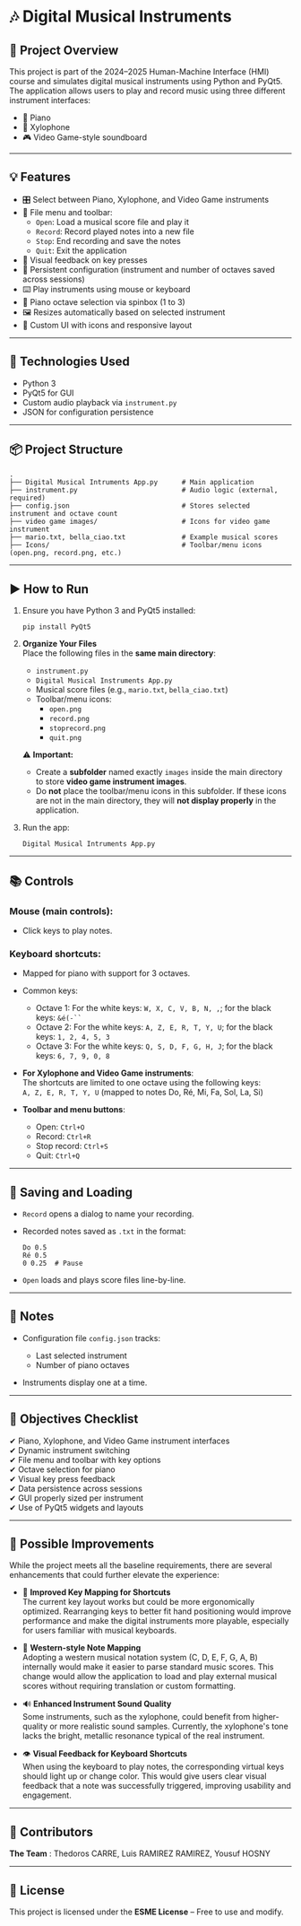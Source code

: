 # 🎶 Digital Musical Instruments

## 📁 Project Overview

This project is part of the 2024–2025 Human-Machine Interface (HMI) course and simulates digital musical instruments using Python and PyQt5. The application allows users to play and record music using three different instrument interfaces:

- 🎹 Piano
- 🎼 Xylophone
- 🎮 Video Game-style soundboard

---

## 💡 Features

- 🎛️ Select between Piano, Xylophone, and Video Game instruments
- 📂 File menu and toolbar:
  - `Open`: Load a musical score file and play it
  - `Record`: Record played notes into a new file
  - `Stop`: End recording and save the notes
  - `Quit`: Exit the application
- 🧩 Visual feedback on key presses
- 🔄 Persistent configuration (instrument and number of octaves saved across sessions)
- ⌨️ Play instruments using mouse or keyboard
- 🧰 Piano octave selection via spinbox (1 to 3)
- 🖼️ Resizes automatically based on selected instrument
- 🎨 Custom UI with icons and responsive layout

---

## 🧱 Technologies Used

- Python 3
- PyQt5 for GUI
- Custom audio playback via `instrument.py`
- JSON for configuration persistence

---

## 📦 Project Structure

```
.
├── Digital Musical Intruments App.py      # Main application
├── instrument.py                          # Audio logic (external, required)
├── config.json                            # Stores selected instrument and octave count
├── video game images/                     # Icons for video game instrument
├── mario.txt, bella_ciao.txt              # Example musical scores
├── Icons/                                 # Toolbar/menu icons (open.png, record.png, etc.)
```

---

## ▶️ How to Run

1. Ensure you have Python 3 and PyQt5 installed:
   ```
   pip install PyQt5
   ```

2. **Organize Your Files**  
   Place the following files in the **same main directory**:
   - `instrument.py`
   - `Digital Musical Instruments App.py`
   - Musical score files (e.g., `mario.txt`, `bella_ciao.txt`)
   - Toolbar/menu icons:  
     - `open.png`  
     - `record.png`  
     - `stoprecord.png`  
     - `quit.png`

   ⚠️ **Important:**  
   - Create a **subfolder** named exactly `images` inside the main directory to store **video game instrument images**.
   - Do **not** place the toolbar/menu icons in this subfolder. If these icons are not in the main directory, they will **not display properly** in the application.
   
3. Run the app:
   ```
   Digital Musical Intruments App.py
   ```

---

## 📚 Controls

### Mouse (main controls):
- Click keys to play notes.

### Keyboard shortcuts:
- Mapped for piano with support for 3 octaves.
- Common keys:
  - Octave 1: For the white keys: `W, X, C, V, B, N, ,`; for the black keys: `&é(-`` `
  - Octave 2: For the white keys: `A, Z, E, R, T, Y, U`; for the black keys: `1, 2, 4, 5, 3`
  - Octave 3: For the white keys: `Q, S, D, F, G, H, J`; for the black keys: `6, 7, 9, 0, 8`

- **For Xylophone and Video Game instruments**:  
  The shortcuts are limited to one octave using the following keys:  
  `A, Z, E, R, T, Y, U` (mapped to notes Do, Ré, Mi, Fa, Sol, La, Si)

- **Toolbar and menu buttons**:
  - Open: `Ctrl+O`
  - Record: `Ctrl+R`
  - Stop record: `Ctrl+S`
  - Quit: `Ctrl+Q`
  
---

## 💾 Saving and Loading

- `Record` opens a dialog to name your recording.
- Recorded notes saved as `.txt` in the format:
  ```
  Do 0.5
  Ré 0.5
  0 0.25  # Pause
  ```

- `Open` loads and plays score files line-by-line.

---

## 📝 Notes

- Configuration file `config.json` tracks:
  - Last selected instrument
  - Number of piano octaves

- Instruments display one at a time.

---

## 🎯 Objectives Checklist

✔ Piano, Xylophone, and Video Game instrument interfaces  
✔ Dynamic instrument switching  
✔ File menu and toolbar with key options  
✔ Octave selection for piano  
✔ Visual key press feedback  
✔ Data persistence across sessions  
✔ GUI properly sized per instrument  
✔ Use of PyQt5 widgets and layouts

---

## 🔧 Possible Improvements

While the project meets all the baseline requirements, there are several enhancements that could further elevate the experience:

- 🎹 **Improved Key Mapping for Shortcuts**  
  The current key layout works but could be more ergonomically optimized. Rearranging keys to better fit hand positioning would improve performance and make the digital instruments more playable, especially for users familiar with musical keyboards.

- 🎼 **Western-style Note Mapping**  
  Adopting a western musical notation system (C, D, E, F, G, A, B) internally would make it easier to parse standard music scores. This change would allow the application to load and play external musical scores without requiring translation or custom formatting.

- 🔊 **Enhanced Instrument Sound Quality**  
  Some instruments, such as the xylophone, could benefit from higher-quality or more realistic sound samples. Currently, the xylophone's tone lacks the bright, metallic resonance typical of the real instrument.

- 👁️ **Visual Feedback for Keyboard Shortcuts**  
  When using the keyboard to play notes, the corresponding virtual keys should light up or change color. This would give users clear visual feedback that a note was successfully triggered, improving usability and engagement.

---

## 👥 Contributors  
**The Team** : Thedoros CARRE, Luis RAMIREZ RAMIREZ, Yousuf HOSNY

---

## 📜 License  
This project is licensed under the **ESME License** – Free to use and modify.

